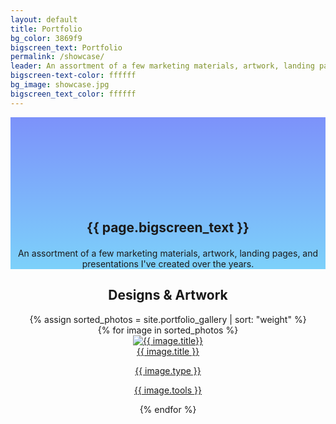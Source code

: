 ```yaml
---
layout: default
title: Portfolio
bg_color: 3869f9
bigscreen_text: Portfolio
permalink: /showcase/
leader: An assortment of a few marketing materials, artwork, landing pages, and presentations I've created over the years.
bigscreen-text-color: ffffff
bg_image: showcase.jpg
bigscreen_text_color: ffffff
---
```

<section class="bigscreen mediumpadding" style="padding-top: 135px; background-image: linear-gradient(
    rgba(56, 89, 249, 0.65),
    rgba(56, 186, 249, 0.65)
  ), url('/images/backgrounds/{{ page.bg_image }}');">
  <center>
  <div class="invert">
    <h1 style="text-shadow: none;" class="canon">{{ page.bigscreen_text }}</h1>
    <p style="text-align: center; margin-top: 20px; max-width: 500px;" class="long-primer invert">An assortment of a few marketing materials, artwork, landing pages, and presentations I've created over the years.</p>
  </div>
  </center>
</section>

<center>
  <div class="gallery-container">
    <h2>Designs & Artwork</h2>
      {% assign sorted_photos = site.portfolio_gallery | sort: "weight" %}
      <div class="photo-gallery">
        {% for image in sorted_photos %}
          <div class="cell">
          <a href="{{ image.link }}" target="_blank">
            <img src="{{ image.image_path }}" alt="{{ image.title}}" class="responsive-image">
            <div class="overlay">
              <div class="overlaytext">{{ image.title }}
              <p>{{ image.type }}</p>
              <p style="font-size:14px;">{{ image.tools }}</p></div>
            </div>
            </a>
          </div>
        {% endfor %}
      </div>
  </div>
